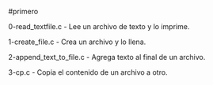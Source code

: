 #primero

0-read_textfile.c - Lee un archivo de texto y lo imprime.

1-create_file.c - Crea un archivo y lo llena.

2-append_text_to_file.c -  Agrega texto al final de un archivo.

3-cp.c - Copia el contenido de un archivo a otro. 